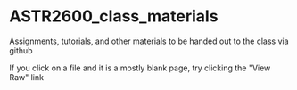ASTR2600_class_materials
========================

Assignments, tutorials, and other materials to be handed out to the class via github

If you click on a file and it is a mostly blank page, try clicking the "View Raw" link
